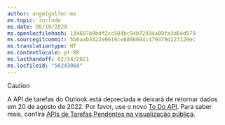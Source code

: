```yaml
---
author: angelgolfer-ms
ms.topic: include
ms.date: 08/18/2020
ms.openlocfilehash: 134607b9bdf2cc504bc94b72934a09fa3d64d579
ms.sourcegitcommit: 5b0aab5422e0619ce8806664c479479d223129ec
ms.translationtype: HT
ms.contentlocale: pt-BR
ms.lasthandoff: 02/14/2021
ms.locfileid: "50243068"
---
```

<!-- markdownlint-disable MD041-->

> [!CAUTION]
> A API de tarefas do Outlook está depreciada e deixará de retornar dados em 20 de agosto de 2022. Por favor, use o novo [To Do API](/graph/api/resources/todo-overview). Para saber mais, confira [APIs de Tarefas Pendentes na visualização pública](https://developer.microsoft.com/graph/blogs/the-new-improved-microsoft-graph-to-do-apis-are-now-in-public-preview/).
